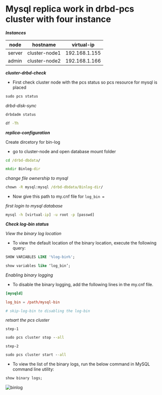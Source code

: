 # Mysql replica work in drbd-pcs cluster with four instance

**_Instances_**

| node   | hostname      | virtual-ip    |
| ------ | ------------- | ------------- |
| server | cluster-node1 | 192.168.1.155 |
| admin  | cluster-node2 | 192.168.1.166 |

**_cluster-drbd-check_**

- First check cluster node with the pcs status so pcs resource for mysql is placed

```cmd
sudo pcs status
```

_drbd-disk-sync_

```cmd
drbdadm status
```

```cmd
df -Th
```

**_replica-configuration_**

Create dircetory for bin-log

- go to cluster-node and open database mount folder

```cmd
cd /drbd-dbdata/
```

```cmd
mkdir Binlog-dir
```

_change file ownership to mysql_

```cmd
chown -R mysql:mysql /drbd-dbdata/Binlog-dir/
```

- Now give this path to my.cnf file for `log_bin =`

_first login to mysql database_

```cmd
mysql -h [virtual-ip] -u root -p [passwd]
```


**_Check log-bin status_**

_View the binary log location_

- To view the default location of the binary location, execute the following query:

```sql
SHOW VARIABLES LIKE '%log-bin%';
```

```sql
show variables like ‘log_bin’;
```

_Enabling binary logging_

- To disable the binary logging, add the following lines in the my.cnf file.

```cnf
[mysqld]

log_bin = /path/mysql-bin

# skip-log-bin to disabling the log-bin
```

_retsart the pcs cluster_

`step-1`

```cmd
sudo pcs cluster stop --all
```

`step-2`

```cmd
sudo pcs cluster start --all
```

- To view the list of the binary logs, run the below command in MySQL command line utility:

```sql
show binary logs;
```

![binlog](https://user-images.githubusercontent.com/88568938/224224289-219dae24-1ceb-43f5-aa31-61423409cc10.png)
